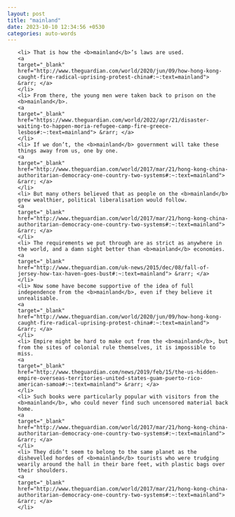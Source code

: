 ```yaml
---
layout: post
title: "mainland"
date: 2023-10-10 12:34:56 +0530
categories: auto-words
---
```

<ol>

    <li> That is how the <b>mainland</b>’s laws are used.
    <a 
    target="_blank" 
    href="http://www.theguardian.com/world/2020/jun/09/how-hong-kong-caught-fire-radical-uprising-protest-china#:~:text=mainland"> &rarr; </a>
    </li>
    <li> From there, the young men were taken back to prison on the <b>mainland</b>.
    <a 
    target="_blank" 
    href="https://www.theguardian.com/world/2022/apr/21/disaster-waiting-to-happen-moria-refugee-camp-fire-greece-lesbos#:~:text=mainland"> &rarr; </a>
    </li>
    <li> If we don’t, the <b>mainland</b> government will take these things away from us, one by one.
    <a 
    target="_blank" 
    href="http://www.theguardian.com/world/2017/mar/21/hong-kong-china-authoritarian-democracy-one-country-two-systems#:~:text=mainland"> &rarr; </a>
    </li>
    <li> But many others believed that as people on the <b>mainland</b> grew wealthier, political liberalisation would follow.
    <a 
    target="_blank" 
    href="http://www.theguardian.com/world/2017/mar/21/hong-kong-china-authoritarian-democracy-one-country-two-systems#:~:text=mainland"> &rarr; </a>
    </li>
    <li> The requirements we put through are as strict as anywhere in the world, and a damn sight better than <b>mainland</b> economies.
    <a 
    target="_blank" 
    href="http://www.theguardian.com/uk-news/2015/dec/08/fall-of-jersey-how-tax-haven-goes-bust#:~:text=mainland"> &rarr; </a>
    </li>
    <li> Now some have become supportive of the idea of full independence from the <b>mainland</b>, even if they believe it unrealisable.
    <a 
    target="_blank" 
    href="http://www.theguardian.com/world/2020/jun/09/how-hong-kong-caught-fire-radical-uprising-protest-china#:~:text=mainland"> &rarr; </a>
    </li>
    <li> Empire might be hard to make out from the <b>mainland</b>, but from the sites of colonial rule themselves, it is impossible to miss.
    <a 
    target="_blank" 
    href="http://www.theguardian.com/news/2019/feb/15/the-us-hidden-empire-overseas-territories-united-states-guam-puerto-rico-american-samoa#:~:text=mainland"> &rarr; </a>
    </li>
    <li> Such books were particularly popular with visitors from the <b>mainland</b>, who could never find such uncensored material back home.
    <a 
    target="_blank" 
    href="http://www.theguardian.com/world/2017/mar/21/hong-kong-china-authoritarian-democracy-one-country-two-systems#:~:text=mainland"> &rarr; </a>
    </li>
    <li> They didn’t seem to belong to the same planet as the dishevelled hordes of <b>mainland</b> tourists who were trudging wearily around the hall in their bare feet, with plastic bags over their shoulders.
    <a 
    target="_blank" 
    href="http://www.theguardian.com/world/2017/mar/21/hong-kong-china-authoritarian-democracy-one-country-two-systems#:~:text=mainland"> &rarr; </a>
    </li>